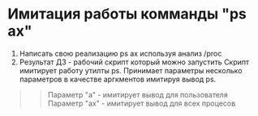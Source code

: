 
# Имитация работы комманды "ps ax"
  1. Написать свою реализацию ps ax используя анализ /proc
  2. Результат ДЗ - рабочий скрипт который можно запустить
Скрипт имитирует работу утилты ps. Принимает параметры несколько параметров в качестве аргкментов имитируя вывод ps.
  >> Параметр "a" - имитирует вывод для пользователя \
  >> Параметр "ax" - имитирует вывод для всех процесов 
